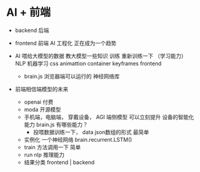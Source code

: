 # AI + 前端

- backend 后端

- frontend 前端
  AI 工程化 正在成为一个趋势

- AI
  喂给大模型的数据 教大模型一些知识
  训练 重新训练一下 （学习能力） NLP 机器学习
  css animattion container keyframes 
  frontend

   - brain.js 浏览器端可以运行的 神经网络库

- 前端相信端模型的未来
  - openai 付费
  - moda 开源模型
  - 手机端，电脑端， 穿戴设备， AGI 端侧模型
   可以立刻提升 设备的智能化 能力
   brain.js 有哪些能力？
     - 投喂数据训练一下，
     data json数组的形式 最简单
  - 实例化 一个神经网络
    brain.recurrent.LSTM()
  - train 方法调用一下  简单
  - run nlp 推理能力
  - 结果分类 frontend | backend 